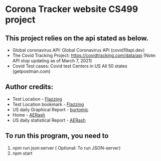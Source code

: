 # Corona Tracker website CS499 project


## This project relies on the api stated as below. 

 - Global coronavirus API: Global Coronavirus API (covid19api.dev)
 -  The Covid Tracking Project: https://covidtracking.com/data/api (Note: API stop updating as of March 7, 2021)
 - Covid Test cases: Covid test Centers in US All 50 states (getpostman.com)

## Author credits: 
  - Test Location - [Flazzing](https://github.com/Flazzing)
  - Test Location bookmark - [Flazzing](https://github.com/Flazzing)
  - US daily Graphical Report - [burtomic](https://github.com/burtomic)
  - Home - [AERash](https://github.com/AERash)
  - US daily statistical Report - [AERash](https://github.com/AERash)



## To run this program, you need to 

1. npm run json:server ( Optional: To run JSON-server)
2. npm start
